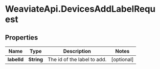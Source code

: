 # WeaviateApi.DevicesAddLabelRequest

## Properties
Name | Type | Description | Notes
------------ | ------------- | ------------- | -------------
**labelId** | **String** | The id of the label to add. | [optional] 


